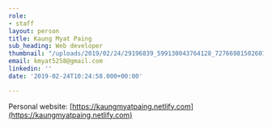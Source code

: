 ```yaml
---
role:
- staff
layout: person
title: Kaung Myat Paing
sub_heading: Web developer
thumbnail: "/uploads/2019/02/24/29196839_599130043764128_7276698150260178944_o.jpg"
email: kmyat5258@gmail.com
linkedin: ''
date: '2019-02-24T10:24:58.000+00:00'

---
```

Personal website: [https://kaungmyatpaing.netlify.com](https://kaungmyatpaing.netlify.com)
